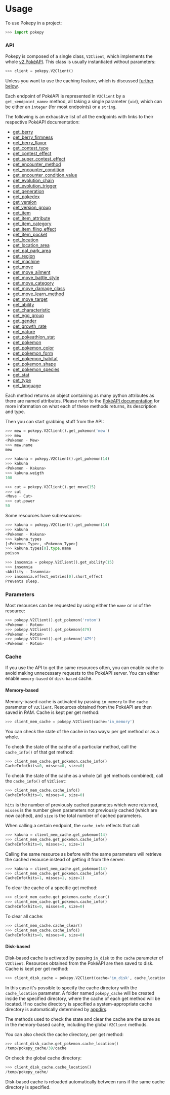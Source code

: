 # Usage
To use Pokepy in a project:
```python
>>> import pokepy
```

### API
Pokepy is composed of a single class, `V2Client`, which implements the whole 
[v2 PokéAPI](https://pokeapi.co/docs/v2.html).
This class is usually instantiated without parameters:
```python
>>> client = pokepy.V2Client()
```
Unless you want to use the caching feature, which is discussed [further below](#cache).

Each endpoint of PokéAPI is represented in `V2Client` by a `get_<endpoint_name>` method,
all taking a single parameter (`uid`), which can be either an `integer` (for most endpoints) or a `string`.

The following is an exhaustive list of all the endpoints with links to their respective PokéAPI documentation:

* [get_berry](https://pokeapi.co/docs/v2.html/#berries)
* [get_berry_firmness](https://pokeapi.co/docs/v2.html/#berry-firmnesses)
* [get_berry_flavor](https://pokeapi.co/docs/v2.html/#berry-flavors)
* [get_contest_type](https://pokeapi.co/docs/v2.html/#contest-types)
* [get_contest_effect](https://pokeapi.co/docs/v2.html/#contest-effects)
* [get_super_contest_effect](https://pokeapi.co/docs/v2.html/#super-contest-effects)
* [get_encounter_method](https://pokeapi.co/docs/v2.html/#encounter-methods)
* [get_encounter_condition](https://pokeapi.co/docs/v2.html/#encounter-conditions)
* [get_encounter_condition_value](https://pokeapi.co/docs/v2.html/#encounter-condition-values)
* [get_evolution_chain](https://pokeapi.co/docs/v2.html/#evolution-chains)
* [get_evolution_trigger](https://pokeapi.co/docs/v2.html/#evolution-triggers)
* [get_generation](https://pokeapi.co/docs/v2.html/#generations)
* [get_pokedex](https://pokeapi.co/docs/v2.html/#pokedexes)
* [get_version](https://pokeapi.co/docs/v2.html/#version)
* [get_version_group](https://pokeapi.co/docs/v2.html/#version-groups)
* [get_item](https://pokeapi.co/docs/v2.html/#item)
* [get_item_attribute](https://pokeapi.co/docs/v2.html/#item-attributes)
* [get_item_category](https://pokeapi.co/docs/v2.html/#item-categories)
* [get_item_fling_effect](https://pokeapi.co/docs/v2.html/#item-fling-effects)
* [get_item_pocket](https://pokeapi.co/docs/v2.html/#item-pockets)
* [get_location](https://pokeapi.co/docs/v2.html/#locations)
* [get_location_area](https://pokeapi.co/docs/v2.html/#location-areas)
* [get_pal_park_area](https://pokeapi.co/docs/v2.html/#pal-park-areas)
* [get_region](https://pokeapi.co/docs/v2.html/#regions)
* [get_machine](https://pokeapi.co/docs/v2.html/#machines)
* [get_move](https://pokeapi.co/docs/v2.html/#moves)
* [get_move_ailment](https://pokeapi.co/docs/v2.html/#move-ailments)
* [get_move_battle_style](https://pokeapi.co/docs/v2.html/#move-battle-styles)
* [get_move_category](https://pokeapi.co/docs/v2.html/#move-categories)
* [get_move_damage_class](https://pokeapi.co/docs/v2.html/#move-damage-classes)
* [get_move_learn_method](https://pokeapi.co/docs/v2.html/#move-learn-methods)
* [get_move_target](https://pokeapi.co/docs/v2.html/#move-targets)
* [get_ability](https://pokeapi.co/docs/v2.html/#abilities)
* [get_characteristic](https://pokeapi.co/docs/v2.html/#characteristics)
* [get_egg_group](https://pokeapi.co/docs/v2.html/#egg-groups)
* [get_gender](https://pokeapi.co/docs/v2.html/#genders)
* [get_growth_rate](https://pokeapi.co/docs/v2.html/#growth-rates)
* [get_nature](https://pokeapi.co/docs/v2.html/#natures)
* [get_pokeathlon_stat](https://pokeapi.co/docs/v2.html/#pokeathlon-stats)
* [get_pokemon](https://pokeapi.co/docs/v2.html/#pokemon)
* [get_pokemon_color](https://pokeapi.co/docs/v2.html/#pok%C3%A9mon-colors)
* [get_pokemon_form](https://pokeapi.co/docs/v2.html/#pok%C3%A9mon-forms)
* [get_pokemon_habitat](https://pokeapi.co/docs/v2.html/#pok%C3%A9mon-habitats)
* [get_pokemon_shape](https://pokeapi.co/docs/v2.html/#pok%C3%A9mon-shapes)
* [get_pokemon_species](https://pokeapi.co/docs/v2.html/#pok%C3%A9mon-species)
* [get_stat](https://pokeapi.co/docs/v2.html/#stats)
* [get_type](https://pokeapi.co/docs/v2.html/#types)
* [get_language](https://pokeapi.co/docs/v2.html/#languages)

Each method returns an object containing as many python attributes as there are named attributes.
Please refer to the [PokéAPI documentation](https://pokeapi.co/docs/v2.html/)
for more information on what each of these methods returns, its description and type.

Then you can start grabbing stuff from the API:
```python
>>> mew = pokepy.V2Client().get_pokemon('mew')
>>> mew
<Pokemon - Mew>
>>> mew.name
mew
```

```python
>>> kakuna = pokepy.V2Client().get_pokemon(14)
>>> kakuna
<Pokemon - Kakuna>
>>> kakuna.weigth
100
```

```python
>>> cut = pokepy.V2Client().get_move(15)
>>> cut
<Move - Cut>
>>> cut.power
50
```

Some resources have subresources:

```python
>>> kakuna = pokepy.V2Client().get_pokemon(14)
>>> kakuna
<Pokemon - Kakuna>
>>> kakuna.types
[<Pokemon_Type>, <Pokemon_Type>]
>>> kakuna.types[0].type.name
poison
```

```python
>>> insomnia = pokepy.V2Client().get_ability(15)
>>> insomnia
<Ability - Insomnia>
>>> insomnia.effect_entries[0].short_effect
Prevents sleep.
```

### Parameters
Most resources can be requested by using either the `name` or `id` of the resource:
```python
>>> pokepy.V2Client().get_pokemon('rotom')
<Pokemon - Rotom>
>>> pokepy.V2Client().get_pokemon(479)
<Pokemon - Rotom>
>>> pokepy.V2Client().get_pokemon('479')
<Pokemon - Rotom>
```

### Cache
If you use the API to get the same resources often,
you can enable cache to avoid making unnecessary requests to the PokéAPI server.
You can either enable `memory-based` or `disk-based` cache.

#### Memory-based
Memory-based cache is activated by passing `in_memory` to the `cache` parameter of `V2Client`.
Resources obtained from the PokéAPI are then saved in RAM. Cache is kept per get method:
```python
>>> client_mem_cache = pokepy.V2Client(cache='in_memory')
```

You can check the state of the cache in two ways: per get method or as a whole.

To check the state of the cache of a particular method, call the `cache_info()`
of that get method:
```python
>>> client_mem_cache.get_pokemon.cache_info()
CacheInfo(hits=0, misses=0, size=0)
```

To check the state of the cache as a whole (all get methods combined),
call the `cache_info()` of `V2Client`:
```python
>>> client_mem_cache.cache_info()
CacheInfo(hits=0, misses=0, size=0)
```

`hits` is the number of previously cached parametes which were returned,
`misses` is the number given parameters not previously cached (which are now cached),
and `size` is the total number of cached parameters.

When calling a certain endpoint, the `cache_info` reflects that call:
```python
>>> kakuna = client_mem_cache.get_pokemon(14)
>>> client_mem_cache.get_pokemon.cache_info()
CacheInfo(hits=0, misses=1, size=1)
```

Calling the same resource as before with the same parameters will retrieve
the cached resource instead of getting it from the server:
```python
>>> kakuna = client_mem_cache.get_pokemon(14)
>>> client_mem_cache.get_pokemon.cache_info()
CacheInfo(hits=1, misses=1, size=1)
```

To clear the cache of a specific get method:
```python
>>> client_mem_cache.get_pokemon.cache_clear()
>>> client_mem_cache.get_pokemon.cache_info()
CacheInfo(hits=0, misses=0, size=0)
```

To clear all cache:
```python
>>> client_mem_cache.cache_clear()
>>> client_mem_cache.cache_info()
CacheInfo(hits=0, misses=0, size=0)
```

#### Disk-based
Disk-based cache is activated by passing `in_disk` to the `cache` parameter of `V2Client`.
Resources obtained from the PokéAPI are then saved to disk. Cache is kept per get method:
```python
>>> client_disk_cache = pokepy.V2Client(cache='in_disk', cache_location='/temp')
```

In this case it's possible to specify the cache directory with the `cache_location` parameter.
A folder named `pokepy_cache` will be created inside the specified directory, where the
cache of each get method will be located.
If no cache directory is specified a system-appropriate cache directory is automatically determined by
[appdirs](https://pypi.org/project/appdirs/).
 
The methods used to check the state and clear the cache are the same as in the memory-based cache,
including the global `V2Client` methods.

You can also check the cache directory, per get method:
```python
>>> client_disk_cache.get_pokemon.cache_location()
/temp/pokepy_cache/39/cache
```

Or check the global cache directory:
```python
>>> client_disk_cache.cache_location()
/temp/pokepy_cache/
```

Disk-based cache is reloaded automatically between runs if the same cache directory is specified.
